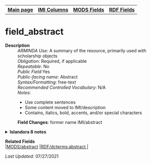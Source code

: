 <!DOCTYPE html>
<html>

<body>
<table style="width:100%">
  <tr>
    <th><a href="index.md">Main page</a></th>
	<th><a href="IMI.md">IMI Columns</a></th>
    <th><a href="MODS.md">MODS Fields</a></th>
    <th><a href="RDF.md">RDF Fields</a></th>
  </tr>
</table>

<h1>field_abstract</h1>
<dl>
  <dt><b>Description</b></dt>
  <dd><i>ARMINDA Use</i>: A summary of the resource, primarily used with scholarship objects</dd>
  <dd><i>Obligation</i>: Required, if applicable</dd>
  <dd><i>Repeatable</i>: No</dd>
  <dd><i>Public Field</i>:Yes</dd>
  <dd><i>Public-facing name</i>: Abstract</dd>
  <dd><i>Syntax/Formatting</i>: free-text</dd>
  <dd><i>Recommended Controlled Vocabulary</i>: N/A</dd>
  <dd><i>Notes</i>: 
	<ul>
		<li>Use complete sentences</li>
		<li>Some content moved to IMI/description</li>
		<li>Contains, italics, bold,  accents, and/or special characters</li>
	</ul>
	</dd>

  <dd><b>Field Changes</b>: former name IMI/abstract </dd>
</dl>
	<details>
		<summary><b>Islandora 8 notes</b></summary>
			<li> <i>Note</i>: Custom created field</li>
			<li><i>Type of field</i>: text--formatted long</li>
			<li><i>Max Length/Repeatability</i>: 255 characters / Limited (1)</li>
			<li><i>Type of Item Reference/Vocabulary</i>: N/A</li>
	</details>
<dl>
	<dt><b>Related Fields</b></dt>
		|<a href="mods.abstract.md">MODS/abstract</a> |<a href="rdf.abstract.md">RDF/dcterms:abstract </a>|
</dl>
<p><i>Last Updated: </i>07/27/2021</p>
</body>
</html>